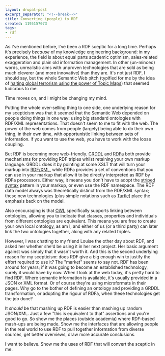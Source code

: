 ```yaml
---
layout: drupal-post
excerpt_separator: "<!--break-->"
title: Converting (people) to RDF
created: 1195157073
tags:
- rdf
---
```

As I've mentioned before, I've been a RDF sceptic for a long time. Perhaps it's precisely *because* of my knowledge engineering background: in my experience, the field is about equal parts academic optimism, sales-related exaggeration and plain old information management. In other (un-minced) words, unrealistic aims with unproven technologies that are sold as being much cleverer (and more innovative) than they are. It's not just RDF, I should say, but the whole Semantic Web pitch (typified for me by the idea of [halting global terrorism using the power of Topic Maps][1]) that seemed ludicrous to me.

[1]: http://www.idealliance.org/papers/extreme/proceedings/html/2002/Newcomb01/EML2002Newcomb01.html "Extreme 2002: Forecasting Terrorism: Meeting the Scaling Requirements"

Time moves on, and I might be changing my mind.

<!--break-->

Putting the whole over-selling thing to one side, one underlying reason for my scepticism was that it seemed that the Semantic Web depended on people doing things in one way: using big standard ontologies with RDF/XML representations. That doesn't seem to me to fit with the web. The power of the web comes from people (largely) being able to do their own thing, in their own time, with opportunistic linking between sets of information. If you want to use the web, you have to work with the loose coupling.

But RDF is becoming more web-friendly. [GRDDL][2] and [RDFa][3] both provide mechanisms for providing RDF triples whilst retaining your own markup language. GRDDL does it by pointing at some XSLT that will turn your markup into [RDF/XML][5], while RDFa provides a set of conventions that you can use in your markup that allow it to be directly interpreted as RDF by RDFa processors. Either way, it means you don't have to adopt the [striped syntax][4] pattern in your markup, or even use the RDF namespace. The RDF data model always was theoretically distinct from the RDF/XML syntax; these new technologies (plus simple notations such as [Turtle][6]) place the emphasis back on the model.

[2]: http://www.w3.org/TR/grddl/ "W3C: Gleaning Resource Descriptions from Dialects of Languages (GRDDL): Recommendation"
[3]: http://www.w3.org/TR/rdfa-syntax/ "W3C: RDFa in XHTML: Syntax and Processing: Working Draft"
[4]: http://www.w3.org/2001/10/stripes/ "W3C: RDF: Understanding the Striped RDF/XML Syntax"
[5]: http://www.w3.org/TR/rdf-syntax-grammar/ "W3C: RDF/XML Syntax Specification (Revised): Recommendation"
[6]: http://www.dajobe.org/2004/01/turtle/ "Turtle - Terse RDF Triple Language"

Also encouraging is that [OWL][7] specifically supports linking between ontologies, allowing you to indicate that classes, properties and individuals from different ontologies are equivalent. This means you are free to create your own local ontology, as am I, and either of us (or a third party) can later link the two ontologies together, along with any related triples.

[7]: http://www.w3.org/TR/owl-features/ "W3C:  OWL Web Ontology Language Overview: Recommendation"

However, I was chatting to my friend Louise the other day about RDF, and asked her whether she'd be using it in her next project. Her basic argument against was simply that it wasn't worth it. And this is the second underlying reason for my scepticism: does RDF give a big enough win to justify the effort required to use it? The "market" seems to say not. RDF has been around for years; if it was going to become an established technology, surely it would have by now. When I look at the web today, it's pretty hard to find RDF. Where semantic information is available, it's usually provided in a JSON or XML format. Or of course they're using microformats in their pages. Why go to the bother of defining an ontology and providing a GRDDL transformation, or adopting the rigour of RDFa, when these technologies get the job done?

It *should* be that mashing up RDF is easier than mashing up random JSON/XML. Just a few "this is equivalent to that" assertions and you're good to go. So show me the places (outside academia) where RDF-based mash-ups are being made. Show me the interfaces that are allowing people in the real world to use RDF to pull together information from diverse sources, get better overviews, draw more accurate conclusions.

I want to believe. Show me the uses of RDF that will convert the sceptic in me.
